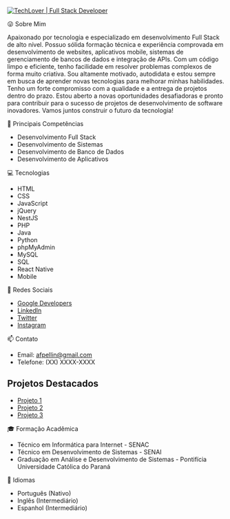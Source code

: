 [![TechLover | Full Stack Developer](https://img.shields.io/badge/TechLover-Full%20Stack%20Developer-blue)](https://github.com/afpellin)

😜 Sobre Mim

Apaixonado por tecnologia e especializado em desenvolvimento Full Stack de alto nível. Possuo sólida formação técnica e experiência comprovada em desenvolvimento de websites, aplicativos mobile, sistemas de gerenciamento de bancos de dados e integração de APIs. Com um código limpo e eficiente, tenho facilidade em resolver problemas complexos de forma muito criativa. Sou altamente motivado, autodidata e estou sempre em busca de aprender novas tecnologias para melhorar minhas habilidades. Tenho um forte compromisso com a qualidade e a entrega de projetos dentro do prazo. Estou aberto a novas oportunidades desafiadoras e pronto para contribuir para o sucesso de projetos de desenvolvimento de software inovadores. Vamos juntos construir o futuro da tecnologia!

🚀 Principais Competências

- Desenvolvimento Full Stack
- Desenvolvimento de Sistemas
- Desenvolvimento de Banco de Dados
- Desenvolvimento de Aplicativos

💻 Tecnologias

- HTML
- CSS
- JavaScript
- jQuery
- NestJS
- PHP
- Java
- Python
- phpMyAdmin
- MySQL
- SQL
- React Native
- Mobile

🌟 Redes Sociais

- [Google Developers](https://g.dev/afpellin)
- [LinkedIn](https://www.linkedin.com/afpellin)
- [Twitter](https://www.twitter.com/afpellin)
- [Instagram](https://www.instagram.com/afpellin)

📫 Contato

- Email: afpellin@gmail.com
- Telefone: (XX) XXXX-XXXX

## Projetos Destacados

- [Projeto 1](https://github.com/seu_usuario/projeto1)
- [Projeto 2](https://github.com/seu_usuario/projeto2)
- [Projeto 3](https://github.com/seu_usuario/projeto3)

🎓 Formação Acadêmica

- Técnico em Informática para Internet - SENAC
- Técnico em Desenvolvimento de Sistemas - SENAI
- Graduação em Análise e Desenvolvimento de Sistemas - Pontifícia Universidade Católica do Paraná

📢 Idiomas

- Português (Nativo)
- Inglês (Intermediário)
- Espanhol (Intermediário)

